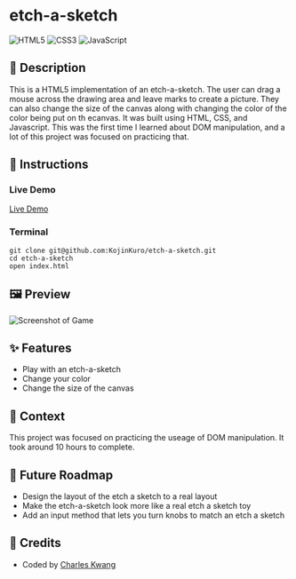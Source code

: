 # etch-a-sketch
![HTML5](https://img.shields.io/badge/html5-%23E34F26.svg?style=for-the-badge&logo=html5&logoColor=white)
![CSS3](https://img.shields.io/badge/css3-%231572B6.svg?style=for-the-badge&logo=css3&logoColor=white)
![JavaScript](https://img.shields.io/badge/javascript-%23323330.svg?style=for-the-badge&logo=javascript&logoColor=%23F7DF1E)

## 📝 Description

This is a HTML5 implementation of an etch-a-sketch. The user can drag a mouse across the drawing area and leave marks to create a picture. They can also change the size of the canvas along with changing the color of the color being put on th ecanvas. It was built using HTML, CSS, and Javascript. This was the first time I learned about DOM manipulation, and a lot of this project was focused on practicing that.

## 📖 Instructions

### Live Demo

[Live Demo](https://kojinkuro.github.io/etch-a-sketch/)

### Terminal

```shell
git clone git@github.com:KojinKuro/etch-a-sketch.git
cd etch-a-sketch
open index.html
```

## 🖼️ Preview

![Screenshot of Game](https://www.webpagescreenshot.info/image-url/KtrCx4mUm)

## ✨ Features

- Play with an etch-a-sketch
- Change your color
- Change the size of the canvas

## 🌱 Context
This project was focused on practicing the useage of DOM manipulation. It took around 10 hours to complete.

## 🚀 Future Roadmap

- Design the layout of the etch a sketch to a real layout
- Make the etch-a-sketch look more like a real etch a sketch toy
- Add an input method that lets you turn knobs to match an etch a sketch

## 👏 Credits

- Coded by [Charles Kwang](https://github.com/KojinKuro)
